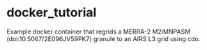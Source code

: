 # docker_tutorial
Example docker container that regrids a MERRA-2 M2IMNPASM (doi:10.5067/2E096JV59PK7) granule to an AIRS L3 grid using cdo.

